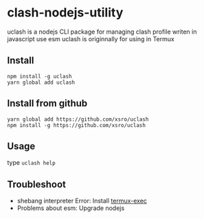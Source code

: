 # clash-nodejs-utility

uclash is a nodejs CLI package for managing clash profile writen in javascript use esm
uclash is originnally for using in Termux 

## Install

```shell
npm install -g uclash
yarn global add uclash
```

## Install from github

```shell
yarn global add https://github.com/xsro/uclash
npm install -g https://github.com/xsro/uclash
```

## Usage

type `uclash help`

## Troubleshoot

- shebang interpreter Error: Install [termux-exec](https://github.com/termux/termux-exec)
- Problems about esm: Upgrade nodejs
